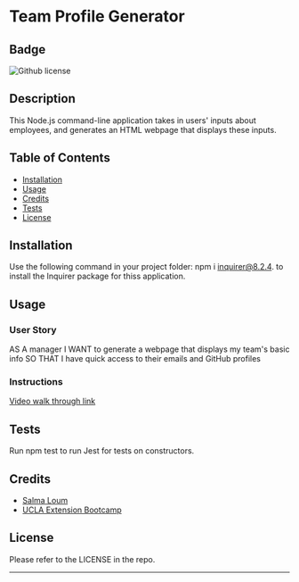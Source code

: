 # Team Profile Generator

## Badge

![Github license](https://img.shields.io/static/v1?label=License&message=MIT&color=informational)

## Description

This Node.js command-line application takes in users' inputs about employees, and generates an HTML webpage that displays these inputs.

## Table of Contents

- [Installation](#installation)
- [Usage](#usage)
- [Credits](#credits)
- [Tests](#tsests)
- [License](#license)

## Installation

Use the following command in your project folder: npm i inquirer@8.2.4. to install the Inquirer package for thiss application.

## Usage

### User Story

AS A manager
I WANT to generate a webpage that displays my team's basic info
SO THAT I have quick access to their emails and GitHub profiles

### Instructions

[Video walk through link]()

## Tests

Run npm test to run Jest for tests on constructors.

## Credits

- [Salma Loum](https://github.com/SalmaLoum)
- [UCLA Extension Bootcamp](https://www.uclaextension.edu/?gclid=Cj0KCQiAgribBhDkARIsAASA5btdbwAz8x25r3b1deoRNIGxfkPFL11rAQMuCgQ7HYiqBH8CLr9CgLoaAktlEALw_wcB&gclsrc=aw.ds)

## License

Please refer to the LICENSE in the repo.

---
